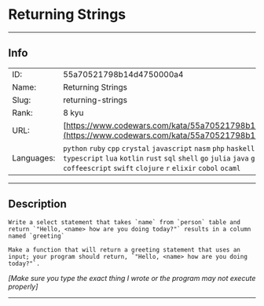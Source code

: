 # Returning Strings

---
## Info

|            |                                      |
|:-----------|:-------------------------------------|
| ID:        | 55a70521798b14d4750000a4                              |
| Name:      | Returning Strings                            |
| Slug:      | returning-strings                            |
| Rank:      | 8 kyu                       |
| URL:       | [https://www.codewars.com/kata/55a70521798b14d4750000a4](https://www.codewars.com/kata/55a70521798b14d4750000a4)                 |
| Languages: |  `python`  `ruby`  `cpp`  `crystal`  `javascript`  `nasm`  `php`  `haskell`  `scala`  `csharp`  `typescript`  `lua`  `kotlin`  `rust`  `sql`  `shell`  `go`  `julia`  `java`  `groovy`  `coffeescript`  `swift`  `clojure`  `r`  `elixir`  `cobol`  `ocaml`  |

---
## Description

~~~if:sql
Write a select statement that takes `name` from `person` table and return `"Hello, <name> how are you doing today?"` results in a column named `greeting`
~~~
~~~if-not:sql
Make a function that will return a greeting statement that uses an input; your program should return, `"Hello, <name> how are you doing today?"`.
~~~

*[Make sure you type the exact thing I wrote or the program may not execute properly]*



---
